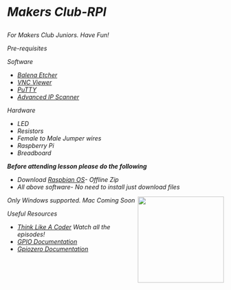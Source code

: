 ***<h1>Makers Club-RPI***



<h6>For Makers Club Juniors. Have Fun!

Pre-requisites

Software
- [Balena Etcher](https://www.balena.io/etcher/)
- [VNC Viewer](https://www.realvnc.com/en/connect/download/viewer/)
- [PuTTY](https://www.chiark.greenend.org.uk/~sgtatham/putty/latest.html)
- [Advanced IP Scanner](https://www.advanced-ip-scanner.com/)

Hardware
- LED
- Resistors
- Female to Male Jumper wires
- Raspberry Pi
- Breadboard

**Before attending lesson please do the following**
- Download [Raspbian OS](https://www.raspberrypi.org/downloads/raspbian/)- Offline Zip
- All above software- No need to install just download files

<img src="https://www.raspberrypi.org/app/uploads/2011/10/Raspi-PGB001.png" align="right" width="200">

Only Windows supported. Mac Coming Soon


Useful Resources
- [Think Like A Coder](https://ed.ted.com/lessons/the-prison-break-think-like-a-coder-ep-1) Watch all the episodes!
- [GPIO Documentation](https://www.raspberrypi.org/documentation/usage/gpio/)
- [Gpiozero Documentation](https://gpiozero.readthedocs.io/en/stable/index.html)
